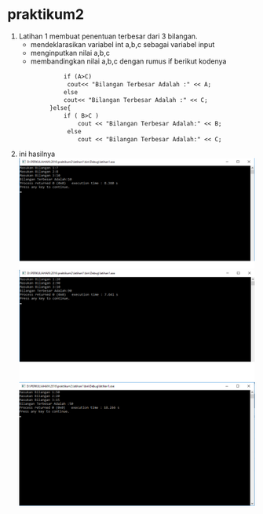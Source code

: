 # praktikum2

1. Latihan 1 membuat penentuan terbesar dari 3 bilangan.
	- mendeklarasikan variabel int a,b,c sebagai variabel input
	- menginputkan nilai a,b,c
	- membandingkan nilai a,b,c dengan rumus if berikut kodenya
		
```if (A>B){
        		if (A>C)
           		 cout<< "Bilangan Terbesar Adalah :" << A;
        		else
          		cout<< "Bilangan Terbesar Adalah :" << C;
        	}else{
        		if ( B>C )
            		cout << "Bilangan Terbesar Adalah:" << B;
       			 else
            		cout << "Bilangan Terbesar Adalah:" << C;
```


2. ini hasilnya
![img](https://raw.githubusercontent.com/aseps12/praktikum2/master/hasil1.png)
![img](https://raw.githubusercontent.com/aseps12/praktikum2/master/hasil2.png)
![img](https://raw.githubusercontent.com/aseps12/praktikum2/master/hasil3.png)